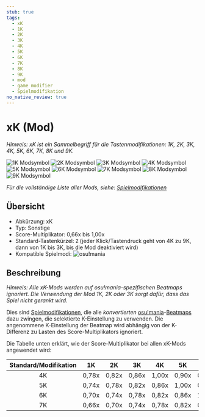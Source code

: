 ```yaml
---
stub: true
tags:
  - xK
  - 1K
  - 2K
  - 3K
  - 4K
  - 5K
  - 6K
  - 7K
  - 8K
  - 9K
  - mod
  - game modifier
  - Spielmodifikation
no_native_review: true
---
```


# xK (Mod)

*Hinweis: xK ist ein Sammelbegriff für die Tastenmodifikationen: 1K, 2K, 3K, 4K, 5K, 6K, 7K, 8K und 9K.*

![1K Modsymbol](/wiki/shared/mods/1K.png "1K Modsymbol") ![2K Modsymbol](/wiki/shared/mods/2K.png "2K Modsymbol") ![3K Modsymbol](/wiki/shared/mods/3K.png "3K Modsymbol") ![4K Modsymbol](/wiki/shared/mods/4K.png "4K Modsymbol") ![5K Modsymbol](/wiki/shared/mods/5K.png "5K Modsymbol") ![6K Modsymbol](/wiki/shared/mods/6K.png "6K Modsymbol") ![7K Modsymbol](/wiki/shared/mods/7K.png "7K Modsymbol") ![8K Modsymbol](/wiki/shared/mods/8K.png "8K Modsymbol") ![9K Modsymbol](/wiki/shared/mods/9K.png "9K Modsymbol")

*Für die vollständige Liste aller Mods, siehe: [Spielmodifikationen](/wiki/Gameplay/Game_modifier)*

## Übersicht

- Abkürzung: xK
- Typ: Sonstige
- Score-Multiplikator: 0,66x bis 1,00x
- Standard-Tastenkürzel: `Z` (jeder Klick/Tastendruck geht von 4K zu 9K, dann von 1K bis 3K, bis die Mod deaktiviert wird)
- Kompatible Spielmodi: ![][osu!mania]

## Beschreibung

*Hinweis: Alle xK-Mods werden auf osu!mania-spezifischen Beatmaps ignoriert. Die Verwendung der Mod 1K, 2K oder 3K sorgt dafür, dass das Spiel nicht gerankt wird.*

Dies sind [Spielmodifikationen](/wiki/Gameplay/Game_modifier), die alle *konvertierten* [osu!mania](/wiki/Game_mode/osu!mania)-[Beatmaps](/wiki/Beatmap) dazu zwingen, die selektierte K-Einstellung zu verwenden. Die angenommene K-Einstellung der Beatmap wird abhängig von der K-Differenz zu Lasten des Score-Multiplikators ignoriert.

Die Tabelle unten erklärt, wie der Score-Multiplikator bei allen xK-Mods angewendet wird:

| Standard/Modifikation | 1K | 2K | 3K | 4K | 5K | 6K | 7K | 8K | 9K |
| :-: | :-: | :-: | :-: | :-: | :-: | :-: | :-: | :-: | :-: |
| 4K | 0,78x | 0,82x | 0,86x | 1,00x | 0,90x | 0,90x | 0,90x | 0,90x | 0,90x |
| 5K | 0,74x | 0,78x | 0,82x | 0,86x | 1,00x | 0,90x | 0,90x | 0,90x | 0,90x |
| 6K | 0,70x | 0,74x | 0,78x | 0,82x | 0,86x | 1,00x | 0,90x | 0,90x | 0,90x |
| 7K | 0,66x | 0,70x | 0,74x | 0,78x | 0,82x | 0,86x | 1,00x | 0,90x | 0,90x |

[osu!mania]: /wiki/shared/mode/mania.png "osu!mania"

